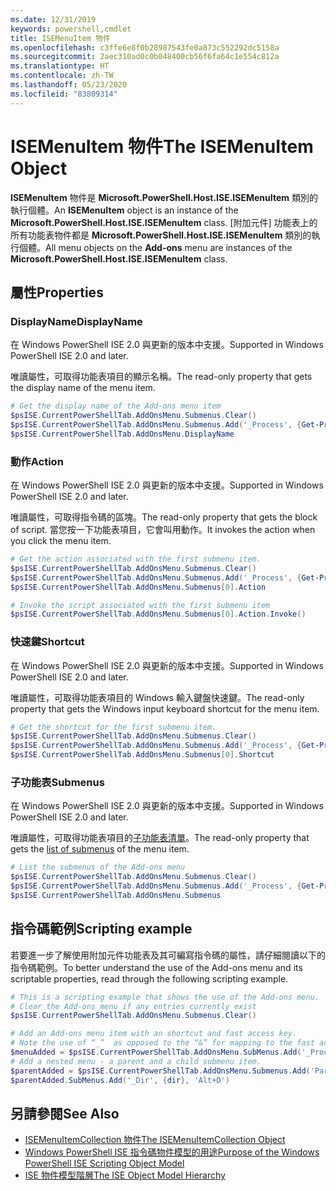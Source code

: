 ```yaml
---
ms.date: 12/31/2019
keywords: powershell,cmdlet
title: ISEMenuItem 物件
ms.openlocfilehash: c3ffe6e8f0b28987543fe0a873c552292dc5158a
ms.sourcegitcommit: 2aec310ad0c0b048400cb56f6fa64c1e554c812a
ms.translationtype: HT
ms.contentlocale: zh-TW
ms.lasthandoff: 05/23/2020
ms.locfileid: "83809314"
---
```

# <a name="the-isemenuitem-object"></a><span data-ttu-id="c5065-103">ISEMenuItem 物件</span><span class="sxs-lookup"><span data-stu-id="c5065-103">The ISEMenuItem Object</span></span>

<span data-ttu-id="c5065-104">**ISEMenuItem** 物件是 **Microsoft.PowerShell.Host.ISE.ISEMenuItem** 類別的執行個體。</span><span class="sxs-lookup"><span data-stu-id="c5065-104">An **ISEMenuItem** object is an instance of the **Microsoft.PowerShell.Host.ISE.ISEMenuItem** class.</span></span>
<span data-ttu-id="c5065-105">[附加元件]  功能表上的所有功能表物件都是 **Microsoft.PowerShell.Host.ISE.ISEMenuItem** 類別的執行個體。</span><span class="sxs-lookup"><span data-stu-id="c5065-105">All menu objects on the **Add-ons** menu are instances of the **Microsoft.PowerShell.Host.ISE.ISEMenuItem** class.</span></span>

## <a name="properties"></a><span data-ttu-id="c5065-106">屬性</span><span class="sxs-lookup"><span data-stu-id="c5065-106">Properties</span></span>

### <a name="displayname"></a><span data-ttu-id="c5065-107">DisplayName</span><span class="sxs-lookup"><span data-stu-id="c5065-107">DisplayName</span></span>

<span data-ttu-id="c5065-108">在 Windows PowerShell ISE 2.0 與更新的版本中支援。</span><span class="sxs-lookup"><span data-stu-id="c5065-108">Supported in Windows PowerShell ISE 2.0 and later.</span></span>

<span data-ttu-id="c5065-109">唯讀屬性，可取得功能表項目的顯示名稱。</span><span class="sxs-lookup"><span data-stu-id="c5065-109">The read-only property that gets the display name of the menu item.</span></span>

```powershell
# Get the display name of the Add-ons menu item
$psISE.CurrentPowerShellTab.AddOnsMenu.Submenus.Clear()
$psISE.CurrentPowerShellTab.AddOnsMenu.Submenus.Add('_Process', {Get-Process}, 'Alt+P')
$psISE.CurrentPowerShellTab.AddOnsMenu.DisplayName
```

### <a name="action"></a><span data-ttu-id="c5065-110">動作</span><span class="sxs-lookup"><span data-stu-id="c5065-110">Action</span></span>

<span data-ttu-id="c5065-111">在 Windows PowerShell ISE 2.0 與更新的版本中支援。</span><span class="sxs-lookup"><span data-stu-id="c5065-111">Supported in Windows PowerShell ISE 2.0 and later.</span></span>

<span data-ttu-id="c5065-112">唯讀屬性，可取得指令碼的區塊。</span><span class="sxs-lookup"><span data-stu-id="c5065-112">The read-only property that gets the block of script.</span></span> <span data-ttu-id="c5065-113">當您按一下功能表項目，它會叫用動作。</span><span class="sxs-lookup"><span data-stu-id="c5065-113">It invokes the action when you click the menu item.</span></span>

```powershell
# Get the action associated with the first submenu item.
$psISE.CurrentPowerShellTab.AddOnsMenu.Submenus.Clear()
$psISE.CurrentPowerShellTab.AddOnsMenu.Submenus.Add('_Process', {Get-Process}, 'Alt+P')
$psISE.CurrentPowerShellTab.AddOnsMenu.Submenus[0].Action

# Invoke the script associated with the first submenu item
$psISE.CurrentPowerShellTab.AddOnsMenu.Submenus[0].Action.Invoke()
```

### <a name="shortcut"></a><span data-ttu-id="c5065-114">快速鍵</span><span class="sxs-lookup"><span data-stu-id="c5065-114">Shortcut</span></span>

<span data-ttu-id="c5065-115">在 Windows PowerShell ISE 2.0 與更新的版本中支援。</span><span class="sxs-lookup"><span data-stu-id="c5065-115">Supported in Windows PowerShell ISE 2.0 and later.</span></span>

<span data-ttu-id="c5065-116">唯讀屬性，可取得功能表項目的 Windows 輸入鍵盤快速鍵。</span><span class="sxs-lookup"><span data-stu-id="c5065-116">The read-only property that gets the Windows input keyboard shortcut for the menu item.</span></span>

```powershell
# Get the shortcut for the first submenu item.
$psISE.CurrentPowerShellTab.AddOnsMenu.Submenus.Clear()
$psISE.CurrentPowerShellTab.AddOnsMenu.Submenus.Add('_Process', {Get-Process}, 'Alt+P')
$psISE.CurrentPowerShellTab.AddOnsMenu.Submenus[0].Shortcut
```

### <a name="submenus"></a><span data-ttu-id="c5065-117">子功能表</span><span class="sxs-lookup"><span data-stu-id="c5065-117">Submenus</span></span>

<span data-ttu-id="c5065-118">在 Windows PowerShell ISE 2.0 與更新的版本中支援。</span><span class="sxs-lookup"><span data-stu-id="c5065-118">Supported in Windows PowerShell ISE 2.0 and later.</span></span>

<span data-ttu-id="c5065-119">唯讀屬性，可取得功能表項目的[子功能表清單](The-ISEMenuItemCollection-Object.md)。</span><span class="sxs-lookup"><span data-stu-id="c5065-119">The read-only property that gets the [list of submenus](The-ISEMenuItemCollection-Object.md) of the menu item.</span></span>

```powershell
# List the submenus of the Add-ons menu
$psISE.CurrentPowerShellTab.AddOnsMenu.Submenus.Clear()
$psISE.CurrentPowerShellTab.AddOnsMenu.Submenus.Add('_Process', {Get-Process}, 'Alt+P')
$psISE.CurrentPowerShellTab.AddOnsMenu.Submenus
```

## <a name="scripting-example"></a><span data-ttu-id="c5065-120">指令碼範例</span><span class="sxs-lookup"><span data-stu-id="c5065-120">Scripting example</span></span>

<span data-ttu-id="c5065-121">若要進一步了解使用附加元件功能表及其可編寫指令碼的屬性，請仔細閱讀以下的指令碼範例。</span><span class="sxs-lookup"><span data-stu-id="c5065-121">To better understand the use of the Add-ons menu and its scriptable properties, read through the following scripting example.</span></span>

```powershell
# This is a scripting example that shows the use of the Add-ons menu.
# Clear the Add-ons menu if any entries currently exist
$psISE.CurrentPowerShellTab.AddOnsMenu.Submenus.Clear()

# Add an Add-ons menu item with an shortcut and fast access key.
# Note the use of “_”  as opposed to the “&” for mapping to the fast access key letter for the menu item.
$menuAdded = $psISE.CurrentPowerShellTab.AddOnsMenu.SubMenus.Add('_Process', {Get-Process}, 'Alt+P')
# Add a nested menu - a parent and a child submenu item.
$parentAdded = $psISE.CurrentPowerShellTab.AddOnsMenu.Submenus.Add('Parent', $null, $null)
$parentAdded.SubMenus.Add('_Dir', {dir}, 'Alt+D')
```

## <a name="see-also"></a><span data-ttu-id="c5065-122">另請參閱</span><span class="sxs-lookup"><span data-stu-id="c5065-122">See Also</span></span>

- [<span data-ttu-id="c5065-123">ISEMenuItemCollection 物件</span><span class="sxs-lookup"><span data-stu-id="c5065-123">The ISEMenuItemCollection Object</span></span>](The-ISEMenuItemCollection-Object.md)
- [<span data-ttu-id="c5065-124">Windows PowerShell ISE 指令碼物件模型的用途</span><span class="sxs-lookup"><span data-stu-id="c5065-124">Purpose of the Windows PowerShell ISE Scripting Object Model</span></span>](Purpose-of-the-Windows-PowerShell-ISE-Scripting-Object-Model.md)
- [<span data-ttu-id="c5065-125">ISE 物件模型階層</span><span class="sxs-lookup"><span data-stu-id="c5065-125">The ISE Object Model Hierarchy</span></span>](The-ISE-Object-Model-Hierarchy.md)
